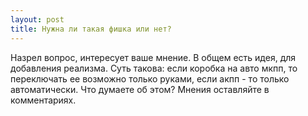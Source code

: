 ```yaml
---
layout: post
title: Нужна ли такая фишка или нет?
---
```


Назрел вопрос, интересует ваше мнение. В общем есть идея, для добавления реализма. Суть такова: если коробка на авто мкпп, то переключать ее возможно только руками, если акпп - то только автоматически. Что думаете об этом? Мнения оставляйте в комментариях.
<table>
<tr>
<div class="width-responsive">
<div id="vk_poll"></div>
<script type="text/javascript">
VK.Widgets.Poll("vk_poll", {width: 720}, "201837686_09ed2f2848eee54321");
</script>
</div>
</tr>
</table>
